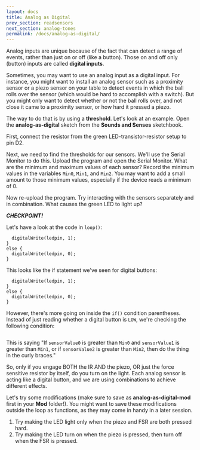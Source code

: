 ```yaml
---
layout: docs
title: Analog as Digital
prev_section: readsensors
next_section: analog-tones
permalink: /docs/analog-as-digital/
---
```


Analog inputs are unique because of the fact that can detect a range of events, rather than just on or off (like a button). Those on and off only (button) inputs are called **digital inputs**. 

Sometimes, you may want to use an analog input as a digital input. For instance, you might want to install an analog sensor such as a proximity sensor or a piezo sensor on your table to detect events in which the ball rolls over the sensor (which would be hard to accomplish with a switch). But you might only want to detect whether or not the ball rolls over, and not close it came to a proximity sensor, or how hard it pressed a piezo. 

The way to do that is by using a **threshold**. Let's look at an example. Open the **analog-as-digital** sketch from the **Sounds and Senses** sketchbook.

First, connect the resistor from the green LED-transistor-resistor setup to pin D2. 

Next, we need to find the thresholds for our sensors. We'll use the Serial Monitor to do this. Upload the program and open the Serial Monitor. What are the minimum and maximum values of each sensor? Record the minimum values in the variables ```Min0```, ```Min1```, and ```Min2```. You may want to add a small amount to those minimum values, especially if the device reads a minimum of 0. 

Now re-upload the program. Try interacting with the sensors separately and in combination. What causes the green LED to light up?

**_CHECKPOINT!_**

Let's have a look at the code in ```loop()```:

```if (sensorValue0 > Min0 && sensorValue1 > Min1 || sensorValue2 > Min2){
  digitalWrite(ledpin, 1);
}
else {
  digitalWrite(ledpin, 0);
}  
```

This looks like the if statement we've seen for digital buttons:


```if ( digitalRead(buttonpin) == LOW ) {
  digitalWrite(ledpin, 1);
}
else {
  digitalWrite(ledpin, 0);
}
```

However, there's more going on inside the ```if()``` condition parentheses. Instead of just reading whether a digital button is ```LOW```, we're checking the following condition:

```sensorValue0 > Min0 && sensorValue1 > Min1 || sensorValue2 > Min2
```

This is saying "If ```sensorValue0``` is greater than ```Min0``` and ```sensorValue1``` is greater than ```Min1```, or if ```sensorValue2``` is greater than ```Min2```, then do the thing in the curly braces."

So, only if you engage BOTH the IR AND the piezo, OR just the force sensitive resistor by itself, do you turn on the light. Each analog sensor is acting like a digital button, and we are using combinations to achieve different effects.

Let's try some modifications (make sure to save as **analog-as-digital-mod** first in your **Mod** folder!). You might want to save these modifications outside the loop as functions, as they may come in handy in a later session.

1. Try making the LED light only when the piezo and FSR are both pressed hard.
2. Try making the LED turn on when the piezo is pressed, then turn off when the FSR is pressed. 